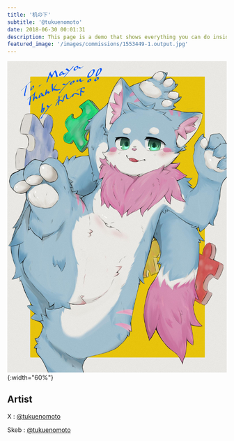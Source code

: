 ```yaml
---
title: '机の下'
subtitle: '@tukuenomoto'
date: 2018-06-30 00:01:31
description: This page is a demo that shows everything you can do inside portfolio and blog posts.
featured_image: '/images/commissions/1553449-1.output.jpg'
---
```


![](/images/commissions/1553449-1.output.jpg){:width="60%"}

## Artist

X : [@tukuenomoto](https://twitter.com/tukuenomoto)

Skeb : [@tukuenomoto](https://skeb.jp/@tukuenomoto)